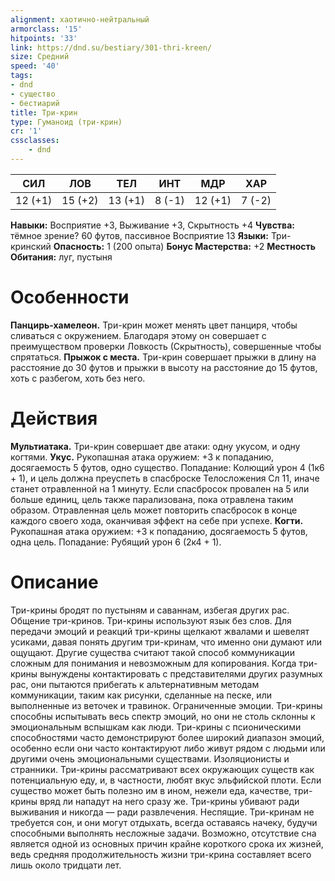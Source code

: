 ```yaml
---
alignment: хаотично-нейтральный
armorclass: '15'
hitpoints: '33'
link: https://dnd.su/bestiary/301-thri-kreen/
size: Средний
speed: '40'
tags:
- dnd
- существо
- бестиарий
title: Три-крин
type: Гуманоид (три-крин)
cr: '1'
cssclasses:
    - dnd
---
```



| СИЛ | ЛОВ | ТЕЛ | ИНТ | МДР | ХАР |
|---|---|---|---|---|---|
| 12 (+1) | 15 (+2) | 13 (+1) | 8 (-1) | 12 (+1) | 7 (-2) |
**Навыки:** Восприятие +3, Выживание +3, Скрытность +4
**Чувства:** тёмное зрение? 60 футов, пассивное Восприятие 13
**Языки:** Три-кринский
**Опасность:** 1 (200 опыта)
**Бонус Мастерства:** +2
**Местность Обитания:** луг, пустыня


# Особенности
**Панцирь-хамелеон.** Три-крин может менять цвет панциря, чтобы сливаться с окружением. Благодаря этому он совершает с преимуществом проверки Ловкость (Скрытность), совершенные чтобы спрятаться.
**Прыжок с места.** Три-крин совершает прыжки в длину на расстояние до 30 футов и прыжки в высоту на расстояние до 15 футов, хоть с разбегом, хоть без него.


# Действия
**Мультиатака.** Три-крин совершает две атаки: одну укусом, и одну когтями.
**Укус.** Рукопашная атака оружием: +3 к попаданию, досягаемость 5 футов, одно существо. Попадание: Колющий урон 4 (1к6 + 1), и цель должна преуспеть в спасброске Телосложения Сл 11, иначе станет отравленной на 1 минуту. Если спасбросок провален на 5 или больше единиц, цель также парализована, пока отравлена таким образом. Отравленная цель может повторить спасбросок в конце каждого своего хода, оканчивая эффект на себе при успехе.
**Когти.** Рукопашная атака оружием: +3 к попаданию, досягаемость 5 футов, одна цель. Попадание: Рубящий урон 6 (2к4 + 1).


# Описание
Три-крины бродят по пустыням и саваннам, избегая других рас. Общение три-кринов. Три-крины используют язык без слов. Для передачи эмоций и реакций три-крины щелкают жвалами и шевелят усиками, давая понять другим три-кринам, что именно они думают или ощущают. Другие существа считают такой способ коммуникации сложным для понимания и невозможным для копирования. Когда три-крины вынуждены контактировать с представителями других разумных рас, они пытаются прибегать к альтернативным методам коммуникации, таким как рисунки, сделанные на песке, или выполненные из веточек и травинок. Ограниченные эмоции. Три-крины способны испытывать весь спектр эмоций, но они не столь склонны к эмоциональным вспышкам как люди. Три-крины с псионическими способностями часто демонстрируют более широкий диапазон эмоций, особенно если они часто контактируют либо живут рядом с людьми или другими очень эмоциональными существами. Изоляционисты и странники. Три-крины рассматривают всех окружающих существ как потенциальную еду, и, в частности, любят вкус эльфийской плоти. Если существо может быть полезно им в ином, нежели еда, качестве, три-крины вряд ли нападут на него сразу же. Три-крины убивают ради выживания и никогда — ради развлечения. Неспящие. Три-кринам не требуется сон, и они могут отдыхать, всегда оставаясь начеку, будучи способными выполнять несложные задачи. Возможно, отсутствие сна является одной из основных причин крайне короткого срока их жизней, ведь средняя продолжительность жизни три-крина составляет всего лишь около тридцати лет.